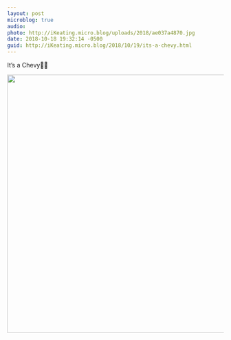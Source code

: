 ```yaml
---
layout: post
microblog: true
audio: 
photo: http://iKeating.micro.blog/uploads/2018/ae037a4870.jpg
date: 2018-10-18 19:32:14 -0500
guid: http://iKeating.micro.blog/2018/10/19/its-a-chevy.html
---
```

It’s a Chevy💪😄

<img src="http://iKeating.micro.blog/uploads/2018/ae037a4870.jpg" width="600" height="600" />
